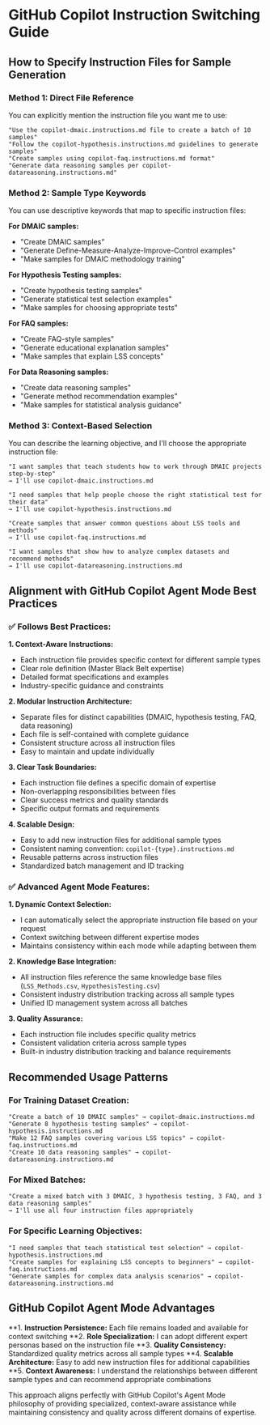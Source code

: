 # GitHub Copilot Instruction Switching Guide

## How to Specify Instruction Files for Sample Generation

### Method 1: Direct File Reference
You can explicitly mention the instruction file you want me to use:

```
"Use the copilot-dmaic.instructions.md file to create a batch of 10 samples"
"Follow the copilot-hypothesis.instructions.md guidelines to generate samples"
"Create samples using copilot-faq.instructions.md format"
"Generate data reasoning samples per copilot-datareasoning.instructions.md"
```

### Method 2: Sample Type Keywords
You can use descriptive keywords that map to specific instruction files:

**For DMAIC samples:**
- "Create DMAIC samples"
- "Generate Define-Measure-Analyze-Improve-Control examples"
- "Make samples for DMAIC methodology training"

**For Hypothesis Testing samples:**
- "Create hypothesis testing samples"
- "Generate statistical test selection examples"
- "Make samples for choosing appropriate tests"

**For FAQ samples:**
- "Create FAQ-style samples"
- "Generate educational explanation samples"
- "Make samples that explain LSS concepts"

**For Data Reasoning samples:**
- "Create data reasoning samples"
- "Generate method recommendation examples"
- "Make samples for statistical analysis guidance"

### Method 3: Context-Based Selection
You can describe the learning objective, and I'll choose the appropriate instruction file:

```
"I want samples that teach students how to work through DMAIC projects step-by-step"
→ I'll use copilot-dmaic.instructions.md

"I need samples that help people choose the right statistical test for their data"
→ I'll use copilot-hypothesis.instructions.md

"Create samples that answer common questions about LSS tools and methods"
→ I'll use copilot-faq.instructions.md

"I want samples that show how to analyze complex datasets and recommend methods"
→ I'll use copilot-datareasoning.instructions.md
```

## Alignment with GitHub Copilot Agent Mode Best Practices

### ✅ **Follows Best Practices:**

**1. Context-Aware Instructions:**
- Each instruction file provides specific context for different sample types
- Clear role definition (Master Black Belt expertise)
- Detailed format specifications and examples
- Industry-specific guidance and constraints

**2. Modular Instruction Architecture:**
- Separate files for distinct capabilities (DMAIC, hypothesis testing, FAQ, data reasoning)
- Each file is self-contained with complete guidance
- Consistent structure across all instruction files
- Easy to maintain and update individually

**3. Clear Task Boundaries:**
- Each instruction file defines a specific domain of expertise
- Non-overlapping responsibilities between files
- Clear success metrics and quality standards
- Specific output formats and requirements

**4. Scalable Design:**
- Easy to add new instruction files for additional sample types
- Consistent naming convention: `copilot-{type}.instructions.md`
- Reusable patterns across instruction files
- Standardized batch management and ID tracking

### ✅ **Advanced Agent Mode Features:**

**1. Dynamic Context Selection:**
- I can automatically select the appropriate instruction file based on your request
- Context switching between different expertise modes
- Maintains consistency within each mode while adapting between them

**2. Knowledge Base Integration:**
- All instruction files reference the same knowledge base files (`LSS_Methods.csv`, `HypothesisTesting.csv`)
- Consistent industry distribution tracking across all sample types
- Unified ID management system across all batches

**3. Quality Assurance:**
- Each instruction file includes specific quality metrics
- Consistent validation criteria across sample types
- Built-in industry distribution tracking and balance requirements

## Recommended Usage Patterns

### For Training Dataset Creation:
```
"Create a batch of 10 DMAIC samples" → copilot-dmaic.instructions.md
"Generate 8 hypothesis testing samples" → copilot-hypothesis.instructions.md
"Make 12 FAQ samples covering various LSS topics" → copilot-faq.instructions.md
"Create 10 data reasoning samples" → copilot-datareasoning.instructions.md
```

### For Mixed Batches:
```
"Create a mixed batch with 3 DMAIC, 3 hypothesis testing, 3 FAQ, and 3 data reasoning samples"
→ I'll use all four instruction files appropriately
```

### For Specific Learning Objectives:
```
"I need samples that teach statistical test selection" → copilot-hypothesis.instructions.md
"Create samples for explaining LSS concepts to beginners" → copilot-faq.instructions.md
"Generate samples for complex data analysis scenarios" → copilot-datareasoning.instructions.md
```

## GitHub Copilot Agent Mode Advantages

**1. **Instruction Persistence:** Each file remains loaded and available for context switching
**2. **Role Specialization:** I can adopt different expert personas based on the instruction file
**3. **Quality Consistency:** Standardized quality metrics across all sample types
**4. **Scalable Architecture:** Easy to add new instruction files for additional capabilities
**5. **Context Awareness:** I understand the relationships between different sample types and can recommend appropriate combinations

This approach aligns perfectly with GitHub Copilot's Agent Mode philosophy of providing specialized, context-aware assistance while maintaining consistency and quality across different domains of expertise.
